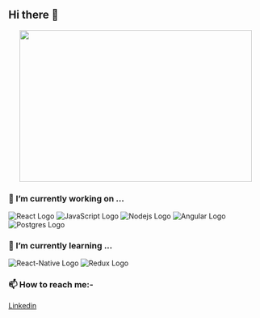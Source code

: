 ## Hi there 👋

<p align="center">
  <img width="460" height="300" src="https://user-images.githubusercontent.com/26193656/87820033-ee766500-c88a-11ea-85cb-3fe5b254b441.png">
</p>

### 🔭 I’m currently working on ...
![React Logo](https://user-images.githubusercontent.com/26193656/87819465-e964e600-c889-11ea-8eaa-667ffdb88623.png)
![JavaScript Logo](https://user-images.githubusercontent.com/26193656/87819528-fe417980-c889-11ea-8a16-7f56ee160084.png)
![Nodejs Logo](https://user-images.githubusercontent.com/26193656/87819565-0c8f9580-c88a-11ea-8caa-0633a6bd0e74.png)
![Angular Logo](https://user-images.githubusercontent.com/26193656/87819579-14e7d080-c88a-11ea-832a-6a7eedf904ea.png)
![Postgres Logo](https://user-images.githubusercontent.com/26193656/87819604-203afc00-c88a-11ea-9d41-0bab802bdc3c.png)


### 🌱 I’m currently learning ...
![React-Native Logo](https://user-images.githubusercontent.com/26193656/87819639-2f21ae80-c88a-11ea-880f-8e0e3ac8a7bb.png)
![Redux Logo](https://user-images.githubusercontent.com/26193656/87819665-39dc4380-c88a-11ea-9bf1-001f4d947fcb.png)

### 📫 How to reach me:- 
[Linkedin](https://www.linkedin.com/in/vinodpatidar813/)
